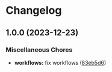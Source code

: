 # Changelog

## 1.0.0 (2023-12-23)


### Miscellaneous Chores

* **workflows:** fix workflows ([83eb5d6](https://github.com/toitzi/novu-notifications-laravel/commit/83eb5d6fb2548650ec49926fceaab01ffb99c3e3))
